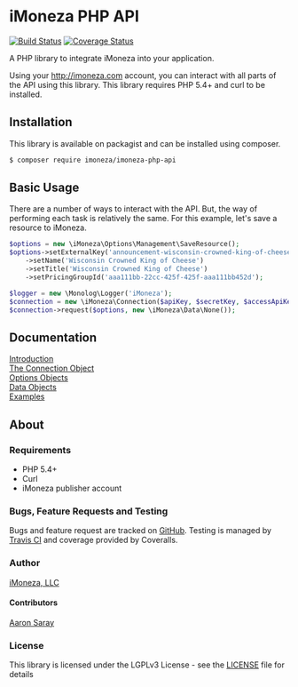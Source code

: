 # iMoneza PHP API

[![Build Status](https://travis-ci.org/iMoneza/imoneza-php-api.svg?branch=master)](https://travis-ci.org/iMoneza/imoneza-php-api)
[![Coverage Status](https://coveralls.io/repos/github/iMoneza/imoneza-php-api/badge.svg?branch=master)](https://coveralls.io/github/iMoneza/imoneza-php-api?branch=master)

A PHP library to integrate iMoneza into your application.

Using your <http://imoneza.com> account, you can interact with all parts of the API using this library.  This library
requires PHP 5.4+ and curl to be installed.

## Installation

This library is available on packagist and can be installed using composer.

```bash
$ composer require imoneza/imoneza-php-api
```

## Basic Usage

There are a number of ways to interact with the API.  But, the way of performing each task is relatively the same.  For 
this example, let's save a resource to iMoneza.

```PHP
$options = new \iMoneza\Options\Management\SaveResource();
$options->setExternalKey('announcement-wisconsin-crowned-king-of-cheese')
    ->setName('Wisconsin Crowned King of Cheese')
    ->setTitle('Wisconsin Crowned King of Cheese')
    ->setPricingGroupId('aaa111bb-22cc-425f-425f-aaa111bb452d');

$logger = new \Monolog\Logger('iMoneza');
$connection = new \iMoneza\Connection($apiKey, $secretKey, $accessApiKey, $accessSecretKey, new \iMoneza\Request\Curl(), $logger);
$connection->request($options, new \iMoneza\Data\None());
```

## Documentation

[Introduction](docs/01-intro.md)  
[The Connection Object](docs/02-connection.md)  
[Options Objects](docs/03-options.md)  
[Data Objects](docs/04-data.md)  
[Examples](docs/examples)
  
## About

### Requirements

 - PHP 5.4+
 - Curl
 - iMoneza publisher account
 
### Bugs, Feature Requests and Testing

Bugs and feature request are tracked on [GitHub](https://github.com/iMoneza/imoneza-php-api/issues).  Testing is managed
by [Travis CI](http://travis-ci.org) and coverage provided by Coveralls.

### Author

[iMoneza, LLC](https://imoneza.com)

#### Contributors

[Aaron Saray](https://github.com/aaronsaray)

### License

This library is licensed under the LGPLv3 License - see the [LICENSE](LICENSE) file for details


